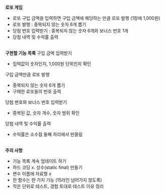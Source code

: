 **로또 게임**
- 로또 구입 금액을 입력하면 구입 금액에 해당하는 만큼 로또 발행 (1장에 1,000원)
- 로또 발행 : 중복되지 않는 숫자 6개 뽑기
- 당첨 번호 입력받기 : 중복되지 않는 숫자 6개와 보너스 번호 1개
- 당첨 내역 및 수익률 출력<br><br>

**구현할 기능 목록**
구입 금액 입력받기
- 입력값이 숫자인지, 1,000원 단위인지 확인

구입 금액만큼 로또 발행
- 중복되지 않는 숫자 6개 뽑기
- 구매한 로또들의 번호 출력

당첨 번호와 보너스 번호 입력받기
- 중복된 값, 숫자 개수, 숫자 범위 확인

당첨 내역 및 수익률 출력
- 수익률은 소수점 둘째 자리에서 반올림<br><br>

**주의 사항**
- 기능 목록 계속 업데이트 하기
- 하드 코딩 x. 상수(static final) 만들기
- 변수 이름에 자료형 x
- 한 함수는 한 가지 기능 (15라인 넘어가지 않도록)
- 작은 단위로 테스트, 경험 토대로 테스트 이유 정리

